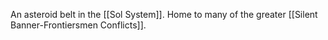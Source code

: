 An asteroid belt in the [[Sol System]]. Home to many of the greater [[Silent Banner-Frontiersmen Conflicts]].